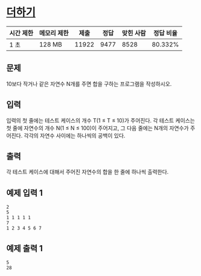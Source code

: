 # [더하기](https://acmicpc.net/problem/9085)

| 시간 제한 | 메모리 제한 | 제출 | 정답 | 맞힌 사람 | 정답 비율 |
| --- | --- | --- | --- | --- | --- |
| 1 초 | 128 MB | 11922 | 9477 | 8528 | 80.332% |

## 문제

10보다 작거나 같은 자연수 N개를 주면 합을 구하는 프로그램을 작성하시오.

## 입력

입력의 첫 줄에는 테스트 케이스의 개수 T(1 ≤ T ≤ 10)가 주어진다. 각 테스트 케이스는 첫 줄에 자연수의 개수 N(1 ≤ N ≤ 100)이 주어지고, 그 다음 줄에는 N개의 자연수가 주어진다. 각각의 자연수 사이에는 하나씩의 공백이 있다.

## 출력

각 테스트 케이스에 대해서 주어진 자연수의 합을 한 줄에 하나씩 출력한다.

## 예제 입력 1

```
2
5
1 1 1 1 1
7
1 2 3 4 5 6 7

```

## 예제 출력 1

```
5
28
```
